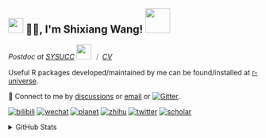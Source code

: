 
<h2><img src="https://emojis.slackmojis.com/emojis/images/1531849430/4246/blob-sunglasses.gif?1531849430" width="30"/> 🙏🏻, I'm Shixiang Wang! <img src="https://media.giphy.com/media/12oufCB0MyZ1Go/giphy.gif" width="50"></h2>

<p><em>Postdoc at <a href="https://sysucc.org.cn/">SYSUCC</a> <img src="https://media.giphy.com/media/WUlplcMpOCEmTGBtBW/giphy.gif" width="30">  ｜ <a href="https://shixiangwang.github.io/cv-shixiang/">CV</a>
</em></p>

Useful R packages developed/maintained by me can be found/installed at [r-universe](https://shixiangwang.r-universe.dev/).

💬 Connect to me by
[discussions](https://github.com/ShixiangWang/self-study/discussions) or [email](mailto:w_shixiang@163.com) or [![Gitter](https://badges.gitter.im/ShixiangWang/community.svg)](https://gitter.im/ShixiangWang/community?utm_source=badge&utm_medium=badge&utm_campaign=pr-badge). 

[![bilibili](https://img.shields.io/badge/王诗翔-B站-yellow)](https://space.bilibili.com/11553374) [![wechat](https://img.shields.io/badge/王诗翔-微信公众号-important)](https://shixiangwang.github.io/home/logo/qrcode.jpg) [![planet](https://img.shields.io/badge/王诗翔-知识星球-blueviolet)](https://t.zsxq.com/rBqbIei)  [![zhihu](https://img.shields.io/badge/王诗翔-知乎-blue)](https://www.zhihu.com/people/shixiangwang) [![twitter](https://img.shields.io/badge/WangShxiang-twitter-ff69b4)](https://twitter.com/WangShxiang) [![scholar](https://img.shields.io/badge/ShixiangWang-Scholar-00ffff)](https://scholar.google.com/citations?user=FvNp0NkAAAAJ) 

<details>
 
<summary>GitHub Stats</summary>


<!--START_SECTION:waka-->
**🐱 My GitHub Data** 

> 📦 4.2 MB Used in GitHub's Storage 
 > 
> 🏆 399 Contributions in the Year 2023
 > 
> 🚫 Not Opted to Hire
 > 
> 📜 86 Public Repositories 
 > 
> 🔑 22 Private Repositories 
 > 
**I'm an Early 🐤** 

```text
🌞 Morning                1730 commits        ████░░░░░░░░░░░░░░░░░░░░░   15.08 % 
🌆 Daytime                4702 commits        ██████████░░░░░░░░░░░░░░░   40.99 % 
🌃 Evening                4299 commits        █████████░░░░░░░░░░░░░░░░   37.47 % 
🌙 Night                  741 commits         ██░░░░░░░░░░░░░░░░░░░░░░░   06.46 % 
```
📅 **I'm Most Productive on Wednesday** 

```text
Monday                   1741 commits        ████░░░░░░░░░░░░░░░░░░░░░   15.18 % 
Tuesday                  2012 commits        ████░░░░░░░░░░░░░░░░░░░░░   17.54 % 
Wednesday                2130 commits        █████░░░░░░░░░░░░░░░░░░░░   18.57 % 
Thursday                 1744 commits        ████░░░░░░░░░░░░░░░░░░░░░   15.20 % 
Friday                   1908 commits        ████░░░░░░░░░░░░░░░░░░░░░   16.63 % 
Saturday                 848 commits         ██░░░░░░░░░░░░░░░░░░░░░░░   07.39 % 
Sunday                   1089 commits        ██░░░░░░░░░░░░░░░░░░░░░░░   09.49 % 
```


**I Mostly Code in R** 

```text
R                        81 repos            █████████████░░░░░░░░░░░░   52.26 % 
HTML                     22 repos            ████░░░░░░░░░░░░░░░░░░░░░   14.19 % 
Shell                    9 repos             █░░░░░░░░░░░░░░░░░░░░░░░░   05.81 % 
Rust                     2 repos             ░░░░░░░░░░░░░░░░░░░░░░░░░   01.29 % 
TypeScript               1 repo              ░░░░░░░░░░░░░░░░░░░░░░░░░   00.65 % 
```




 Last Updated on 25/04/2023 18:56:54 UTC
<!--END_SECTION:waka-->

> These Readme stats are generated using github action [awesome-readme-stats](https://github.com/anmol098/waka-readme-stats)

-----

**NOTE: Top languages does not indicate my skill level or anything like that. It is just a metric of which languages have been hosted by me on GitHub based on the usage across repositories.**

</details>
